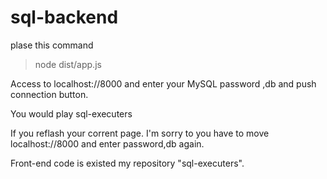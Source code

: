 # sql-backend
plase this command
>node dist/app.js

Access to localhost://8000 and enter your MySQL password ,db and push connection button.

You would play sql-executers

If you reflash your corrent page. I'm sorry to you have to move localhost://8000 and enter password,db again.

Front-end code is existed my repository "sql-executers".
